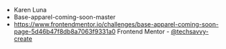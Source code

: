 - Karen Luna
- Base-apparel-coming-soon-master
- https://www.frontendmentor.io/challenges/base-apparel-coming-soon-page-5d46b47f8db8a7063f9331a0
Frontend Mentor - [@techsavvy-create](https://www.frontendmentor.io/profile/techsavvy-create)

